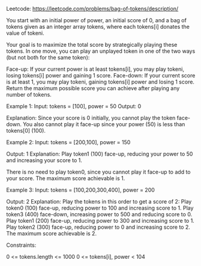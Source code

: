Leetcode: https://leetcode.com/problems/bag-of-tokens/description/

You start with an initial power of power, an initial score of 0, and a bag of tokens given as an integer array tokens, where each tokens[i] donates the value of tokeni.

Your goal is to maximize the total score by strategically playing these tokens. In one move, you can play an unplayed token in one of the two ways (but not both for the same token):

Face-up: If your current power is at least tokens[i], you may play tokeni, losing tokens[i] power and gaining 1 score.
Face-down: If your current score is at least 1, you may play tokeni, gaining tokens[i] power and losing 1 score.
Return the maximum possible score you can achieve after playing any number of tokens.

 

Example 1:
Input: tokens = [100], power = 50
Output: 0

Explanation: Since your score is 0 initially, you cannot play the token face-down. You also cannot play it face-up since your power (50) is less than tokens[0] (100).

Example 2:
Input: tokens = [200,100], power = 150

Output: 1
Explanation: Play token1 (100) face-up, reducing your power to 50 and increasing your score to 1.

There is no need to play token0, since you cannot play it face-up to add to your score. The maximum score achievable is 1.



Example 3:
Input: tokens = [100,200,300,400], power = 200

Output: 2
Explanation: Play the tokens in this order to get a score of 2:
Play token0 (100) face-up, reducing power to 100 and increasing score to 1.
Play token3 (400) face-down, increasing power to 500 and reducing score to 0.
Play token1 (200) face-up, reducing power to 300 and increasing score to 1.
Play token2 (300) face-up, reducing power to 0 and increasing score to 2.
The maximum score achievable is 2.

 

Constraints:

0 <= tokens.length <= 1000
0 <= tokens[i], power < 104

